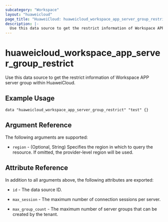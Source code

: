 ```yaml
---
subcategory: "Workspace"
layout: "huaweicloud"
page_title: "HuaweiCloud: huaweicloud_workspace_app_server_group_restrict"
description: |-
  Use this data source to get the restrict information of Workspace APP server group within HuaweiCloud.
---
```


# huaweicloud_workspace_app_server_group_restrict

Use this data source to get the restrict information of Workspace APP server group within HuaweiCloud.

## Example Usage

```hcl
data "huaweicloud_workspace_app_server_group_restrict" "test" {}
```

## Argument Reference

The following arguments are supported:

* `region` - (Optional, String) Specifies the region in which to query the resource.
  If omitted, the provider-level region will be used.

## Attribute Reference

In addition to all arguments above, the following attributes are exported:

* `id` - The data source ID.

* `max_session` - The maximum number of connection sessions per server.

* `max_group_count` - The maximum number of server groups that can be created by the tenant.
